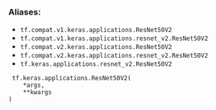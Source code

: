 ### Aliases:
- `tf.compat.v1.keras.applications.ResNet50V2`
- `tf.compat.v1.keras.applications.resnet_v2.ResNet50V2`
- `tf.compat.v2.keras.applications.ResNet50V2`
- `tf.compat.v2.keras.applications.resnet_v2.ResNet50V2`
- `tf.keras.applications.resnet_v2.ResNet50V2`

```
 tf.keras.applications.ResNet50V2(
    *args,
    **kwargs
)
```
